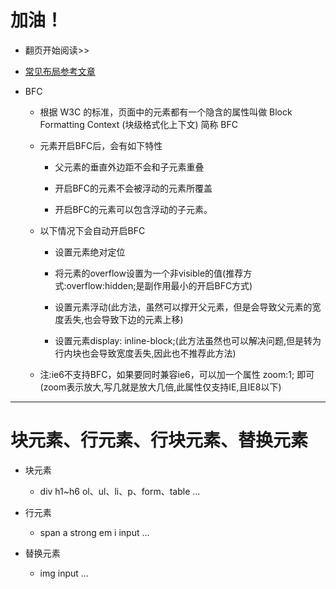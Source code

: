 # 加油！

- 翻页开始阅读>>

- [常见布局参考文章](https://mp.weixin.qq.com/s/ks2cKhJ1_bOwYzjkQB_c6A)

- BFC

  - 根据 W3C 的标准，页面中的元素都有一个隐含的属性叫做 Block Formatting Context (块级格式化上下文) 简称 BFC

  - 元素开启BFC后，会有如下特性

    - 父元素的垂直外边距不会和子元素重叠

    - 开启BFC的元素不会被浮动的元素所覆盖

    - 开启BFC的元素可以包含浮动的子元素。

  - 以下情况下会自动开启BFC

    - 设置元素绝对定位

    - 将元素的overflow设置为一个非visible的值(推荐方式:overflow:hidden;是副作用最小的开启BFC方式)

    - 设置元素浮动(此方法，虽然可以撑开父元素，但是会导致父元素的宽度丢失,也会导致下边的元素上移)

    - 设置元素display: inline-block;(此方法虽然也可以解决问题,但是转为行内块也会导致宽度丢失,因此也不推荐此方法)

  - 注:ie6不支持BFC，如果要同时兼容ie6，可以加一个属性 zoom:1; 即可(zoom表示放大,写几就是放大几倍,此属性仅支持IE,且IE8以下)

------------

# 块元素、行元素、行块元素、替换元素

- 块元素

  - div h1~h6 ol、ul、li、p、form、table ...

- 行元素

  - span a strong em i input ...

- 替换元素

  - img input ...